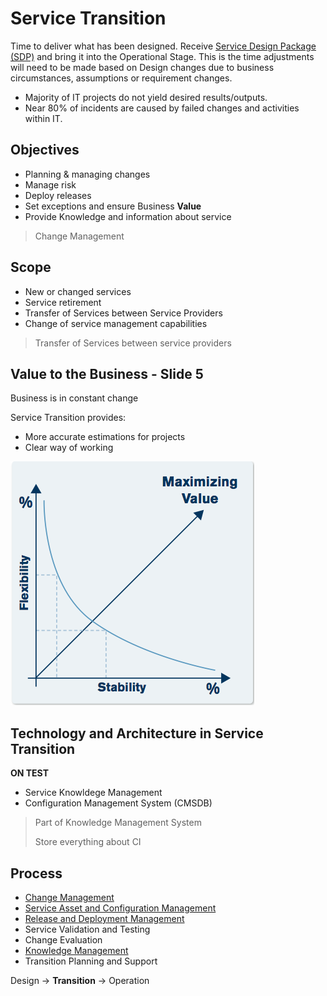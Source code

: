 # Service Transition

Time to deliver what has been designed. Receive [Service Design Package (SDP)](ServiceDesign.md#service-desing-package) and bring it into the Operational Stage.
This is the time adjustments will need to be made based on Design changes due to business circumstances, assumptions or requirement changes.

* Majority of IT projects do not yield desired results/outputs.
* Near 80% of incidents are caused by failed changes and activities within IT.

## Objectives

* Planning & managing changes
* Manage risk
* Deploy releases
* Set exceptions and ensure Business __Value__
* Provide Knowledge and information about service

> Change Management

## Scope

* New or changed services
* Service retirement
* Transfer of Services between Service Providers
* Change of service management capabilities

> Transfer of Services between service providers

## Value to the Business - Slide 5

Business is in constant change

Service Transition provides:

* More accurate estimations for projects
* Clear way of working

![Service Transition Graph](assets/service-transition.png)

## Technology and Architecture in Service Transition

__ON TEST__

* Service Knowldege Management
* Configuration Management System (CMSDB)

> Part of Knowledge Management System
>
> Store everything about CI

## Process

* [Change Management](ServiceTransition/ChangeManagement.md)
* [Service Asset and Configuration Management](ServiceTransition/ServiceAssetAndConfigurationManagement.md)
* [Release and Deployment Management](ServiceTransition/ReleaseAndDeploymentManagement.md)
* Service Validation and Testing
* Change Evaluation
* [Knowledge Management](ServiceTransition/KnowledgeManagement.md)
* Transition Planning and Support

Design &rarr; __Transition__ &rarr; Operation




